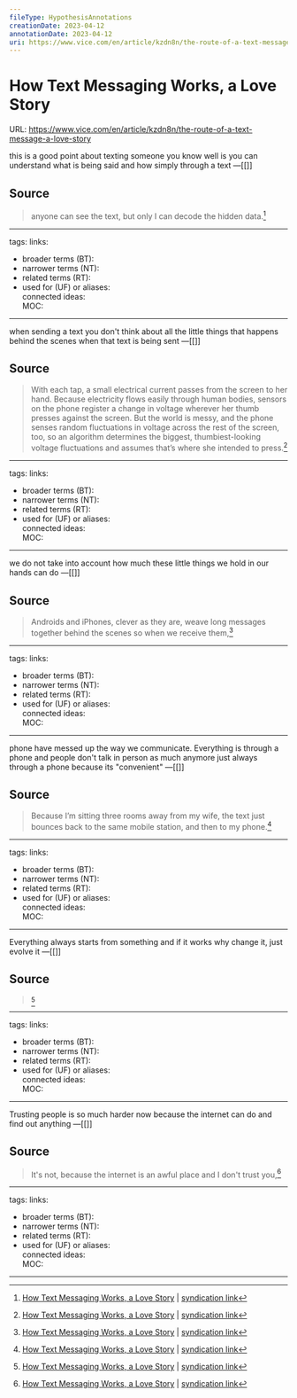 ```yaml
---
fileType: HypothesisAnnotations
creationDate: 2023-04-12 
annotationDate: 2023-04-12
uri: https://www.vice.com/en/article/kzdn8n/the-route-of-a-text-message-a-love-story
---
```

# How Text Messaging Works, a Love Story
URL: https://www.vice.com/en/article/kzdn8n/the-route-of-a-text-message-a-love-story

this is a good point about texting someone you know well is you can understand what is being said and how simply through a text
&mdash;[[]]

## Source 
> anyone can see the text, but only I can decode the hidden data.[^1]

[^1]: [How Text Messaging Works, a Love Story](https://www.vice.com/en/article/kzdn8n/the-route-of-a-text-message-a-love-story) | [syndication link](tk) 

---
tags: 
links:  
- broader terms (BT):  
- narrower terms (NT):  
- related terms (RT):  
- used for (UF) or aliases:  
connected ideas:  
MOC:  

---
when sending a text you don't think about all the little things that happens behind the scenes when that text is being sent
&mdash;[[]]

## Source 
> With each tap, a small electrical current passes from the screen to her hand. Because electricity flows easily through human bodies, sensors on the phone register a change in voltage wherever her thumb presses against the screen. But the world is messy, and the phone senses random fluctuations in voltage across the rest of the screen, too, so an algorithm determines the biggest, thumbiest-looking voltage fluctuations and assumes that’s where she intended to press.[^1]

[^1]: [How Text Messaging Works, a Love Story](https://www.vice.com/en/article/kzdn8n/the-route-of-a-text-message-a-love-story) | [syndication link](tk) 

---
tags: 
links:  
- broader terms (BT):  
- narrower terms (NT):  
- related terms (RT):  
- used for (UF) or aliases:  
connected ideas:  
MOC:  

---
we do not take into account how much these little things we hold in our hands can do
&mdash;[[]]

## Source 
> Androids and iPhones, clever as they are, weave long messages together behind the scenes so when we receive them,[^1]

[^1]: [How Text Messaging Works, a Love Story](https://www.vice.com/en/article/kzdn8n/the-route-of-a-text-message-a-love-story) | [syndication link](tk) 

---
tags: 
links:  
- broader terms (BT):  
- narrower terms (NT):  
- related terms (RT):  
- used for (UF) or aliases:  
connected ideas:  
MOC:  

---
phone have messed up the way we communicate. Everything is through a phone and people don't talk in person as much anymore just always through a phone because its "convenient" 
&mdash;[[]]

## Source 
> Because I’m sitting three rooms away from my wife, the text just bounces back to the same mobile station, and then to my phone.[^1]

[^1]: [How Text Messaging Works, a Love Story](https://www.vice.com/en/article/kzdn8n/the-route-of-a-text-message-a-love-story) | [syndication link](tk) 

---
tags: 
links:  
- broader terms (BT):  
- narrower terms (NT):  
- related terms (RT):  
- used for (UF) or aliases:  
connected ideas:  
MOC:  

---
Everything always starts from something and if it works why change it, just evolve it
&mdash;[[]]

## Source 
> [^1]

[^1]: [How Text Messaging Works, a Love Story](https://www.vice.com/en/article/kzdn8n/the-route-of-a-text-message-a-love-story) | [syndication link](tk) 

---
tags: 
links:  
- broader terms (BT):  
- narrower terms (NT):  
- related terms (RT):  
- used for (UF) or aliases:  
connected ideas:  
MOC:  

---
Trusting people is so much harder now because the internet can do and find out anything
&mdash;[[]]

## Source 
> It's not, because the internet is an awful place and I don't trust you,[^1]

[^1]: [How Text Messaging Works, a Love Story](https://www.vice.com/en/article/kzdn8n/the-route-of-a-text-message-a-love-story) | [syndication link](tk) 

---
tags: 
links:  
- broader terms (BT):  
- narrower terms (NT):  
- related terms (RT):  
- used for (UF) or aliases:  
connected ideas:  
MOC:  

---
